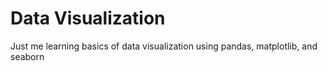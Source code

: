 # Data Visualization
Just me learning basics of data visualization using pandas, matplotlib, and seaborn
